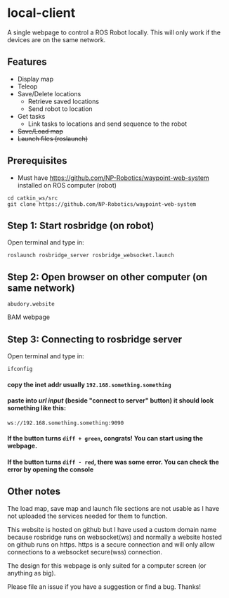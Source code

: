 # local-client

A single webpage to control a ROS Robot locally. This will only work if the devices are on the same network.

## Features

- Display map
- Teleop
- Save/Delete locations
    - Retrieve saved locations
    - Send robot to location
- Get tasks
    - Link tasks to locations and send sequence to the robot
- ~~Save/Load map~~
- ~~Launch files (roslaunch)~~

## Prerequisites
- Must have https://github.com/NP-Robotics/waypoint-web-system installed on ROS computer (robot)
```
cd catkin_ws/src
git clone https://github.com/NP-Robotics/waypoint-web-system
```

## Step 1: Start rosbridge (on robot)
Open terminal and type in:
```
roslaunch rosbridge_server rosbridge_websocket.launch
```

## Step 2: Open browser on other computer (on same network)

```
abudory.website
```
BAM webpage

## Step 3: Connecting to rosbridge server
Open terminal and type in:
```
ifconfig
```
#### copy the inet addr usually ```192.168.something.something```

#### paste into _url input_ (beside "connect to server" button) it should look something like this:
```
ws://192.168.something.something:9090
```

#### If the button turns ```diff + green```, congrats! You can start using the webpage. 
#### If the button turns ```diff - red```, there was some error. You can check the error by opening the console

## Other notes
The load map, save map and launch file sections are not usable as I have not uploaded the services needed for them to function.

This website is hosted on github but I have used a custom domain name because rosbridge runs on websocket(ws) and normally a website hosted on github runs on https. https is a secure connection and will only allow connections to a websocket secure(wss) connection.

The design for this webpage is only suited for a computer screen (or anything as big).

Please file an issue if you have a suggestion or find a bug. Thanks!
